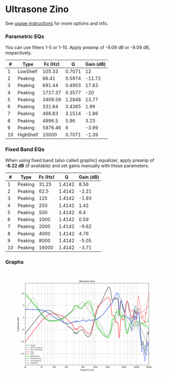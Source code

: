 # Ultrasone Zino
See [usage instructions](https://github.com/jaakkopasanen/AutoEq#usage) for more options and info.

### Parametric EQs
You can use filters 1-5 or 1-10. Apply preamp of -9.09 dB or -9.09 dB, respectively.

|   # | Type      |   Fc (Hz) |      Q |   Gain (dB) |
|-----|-----------|-----------|--------|-------------|
|   1 | LowShelf  |    105.33 | 0.7071 |       12    |
|   2 | Peaking   |     66.41 | 0.5974 |      -11.72 |
|   3 | Peaking   |    691.44 | 0.4903 |       17.83 |
|   4 | Peaking   |   1727.37 | 0.3577 |      -20    |
|   5 | Peaking   |   3409.59 | 1.2848 |       13.77 |
|   6 | Peaking   |    331.64 | 3.4365 |        1.99 |
|   7 | Peaking   |    466.83 | 3.1514 |       -1.86 |
|   8 | Peaking   |   4996.5  | 5.96   |        3.23 |
|   9 | Peaking   |   5876.46 | 6      |       -3.99 |
|  10 | HighShelf |  10000    | 0.7071 |       -1.39 |

### Fixed Band EQs
When using fixed band (also called graphic) equalizer, apply preamp of **-8.22 dB** (if available) and set gains manually with these parameters.

|   # | Type    |   Fc (Hz) |      Q |   Gain (dB) |
|-----|---------|-----------|--------|-------------|
|   1 | Peaking |     31.25 | 1.4142 |        8.56 |
|   2 | Peaking |     62.5  | 1.4142 |       -2.21 |
|   3 | Peaking |    125    | 1.4142 |       -1.93 |
|   4 | Peaking |    250    | 1.4142 |        1.42 |
|   5 | Peaking |    500    | 1.4142 |        6.4  |
|   6 | Peaking |   1000    | 1.4142 |        0.59 |
|   7 | Peaking |   2000    | 1.4142 |       -9.62 |
|   8 | Peaking |   4000    | 1.4142 |        4.76 |
|   9 | Peaking |   8000    | 1.4142 |       -5.05 |
|  10 | Peaking |  16000    | 1.4142 |       -3.71 |

### Graphs
![](./Ultrasone%20Zino.png)
